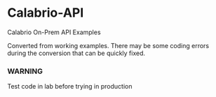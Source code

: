 # Calabrio-API
Calabrio On-Prem API Examples

Converted from working examples.  There may be some coding errors during the conversion that can be quickly fixed.

### WARNING ###
Test code in lab before trying in production
